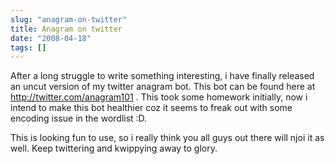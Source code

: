 ```yaml
---
slug: "anagram-on-twitter"
title: Anagram on twitter
date: "2008-04-18"
tags: []
---
```

After a long struggle to write something interesting, i have finally released an uncut version of my twitter anagram bot. This bot can be found here at http://twitter.com/anagram101 . This took some homework initially, now i intend to make this bot healthier coz it seems to freak out with some encoding issue in the wordlist :D.

This is looking fun to use, so i really think you all guys out there will njoi it as well. Keep twittering and kwippying away to glory.
